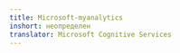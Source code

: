 ```yaml
---
title: Microsoft-myanalytics
inshort: неопределен
translator: Microsoft Cognitive Services
---
```





